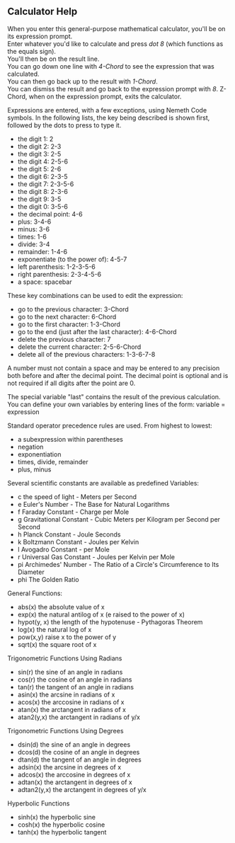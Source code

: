 ## Calculator Help

When you enter this general-purpose mathematical calculator, you'll be on its expression prompt.  
Enter whatever you'd like to calculate and press *dot 8* (which functions as the equals sign).  
You'll then be on the result line.  
You can go down one line with *4-Chord* to see the expression that was calculated.  
You can then go back up to the result with *1-Chord*.  
You can dismiss the result and go back to the expression prompt with *8*.
Z-Chord, when on the expression prompt, exits the calculator.

Expressions are entered, with a few exceptions, using Nemeth Code symbols.
In the following lists, the key being described is shown first, followed by the dots to press to type it.

   * the digit 1: 2
   * the digit 2: 2-3
   * the digit 3: 2-5
   * the digit 4: 2-5-6
   * the digit 5: 2-6
   * the digit 6: 2-3-5
   * the digit 7: 2-3-5-6
   * the digit 8: 2-3-6
   * the digit 9: 3-5
   * the digit 0: 3-5-6
   * the decimal point: 4-6
   * plus: 3-4-6
   * minus: 3-6
   * times: 1-6
   * divide: 3-4
   * remainder: 1-4-6
   * exponentiate (to the power of): 4-5-7
   * left parenthesis: 1-2-3-5-6
   * right parenthesis: 2-3-4-5-6
   * a space: spacebar

These key combinations can be used to edit the expression:
   * go to the previous character: 3-Chord
   * go to the next character: 6-Chord
   * go to the first character: 1-3-Chord
   * go to the end (just after the last character): 4-6-Chord
   * delete the previous character: 7
   * delete the current character: 2-5-6-Chord
   * delete all of the previous characters: 1-3-6-7-8

A number must not contain a space and may be entered to any precision both before and after the decimal point.
The decimal point is optional and is not required if all digits after the point are 0.

The special variable "last" contains the result of the previous calculation.
You can define your own variables by entering lines of the form:
  variable = expression

Standard operator precedence rules are used.
From highest to lowest:
  * a subexpression within parentheses
  * negation
  * exponentiation
  * times, divide, remainder
  * plus, minus

Several scientific constants are available as predefined Variables:
  * c       the speed of light - Meters per Second
  * e       Euler's Number - The Base for Natural Logarithms
  * f       Faraday Constant - Charge per Mole
  * g       Gravitational Constant - Cubic Meters per Kilogram per Second per Second
  * h       Planck Constant - Joule Seconds
  * k       Boltzmann Constant - Joules per Kelvin
  * l       Avogadro Constant - per Mole
  * r       Universal Gas Constant - Joules per Kelvin per Mole
  * pi      Archimedes' Number - The Ratio of a Circle's Circumference to Its Diameter
  * phi     The Golden Ratio

General Functions:
  * abs(x)       the absolute value of x
  * exp(x)       the natural antilog of x (e raised to the power of x)
  * hypot(y, x)  the length of the hypotenuse - Pythagoras Theorem
  * log(x)       the natural log of x
  * pow(x,y)     raise x to the power of y
  * sqrt(x)      the square root of x

Trigonometric Functions Using Radians
  * sin(r)       the sine of an angle in radians
  * cos(r)       the cosine of an angle in radians
  * tan(r)       the tangent of an angle in radians
  * asin(x)      the arcsine in radians of x
  * acos(x)      the arccosine in radians of x
  * atan(x)      the arctangent in radians of x
  * atan2(y,x)   the arctangent in radians of y/x

Trigonometric Functions Using Degrees
  * dsin(d)      the sine of an angle in degrees
  * dcos(d)      the cosine of an angle in degrees
  * dtan(d)      the tangent of an angle in degrees
  * adsin(x)     the arcsine in degrees of x
  * adcos(x)     the arccosine in degrees of x
  * adtan(x)     the arctangent in degrees of x
  * adtan2(y,x)  the arctangent in degrees of y/x

Hyperbolic Functions
  * sinh(x)       the hyperbolic sine
  * cosh(x)       the hyperbolic cosine
  * tanh(x)       the hyperbolic tangent


